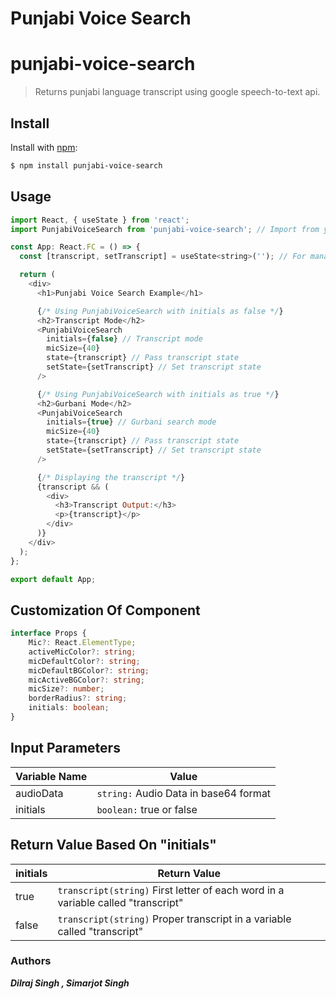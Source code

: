 # Punjabi Voice Search

# punjabi-voice-search

> Returns punjabi language transcript using google speech-to-text api.

## Install

Install with [npm](https://www.npmjs.com/):

```sh
$ npm install punjabi-voice-search
```

## Usage

```js
import React, { useState } from 'react';
import PunjabiVoiceSearch from 'punjabi-voice-search'; // Import from your package

const App: React.FC = () => {
  const [transcript, setTranscript] = useState<string>(''); // For managing transcript state

  return (
    <div>
      <h1>Punjabi Voice Search Example</h1>

      {/* Using PunjabiVoiceSearch with initials as false */}
      <h2>Transcript Mode</h2>
      <PunjabiVoiceSearch
        initials={false} // Transcript mode
        micSize={40}
        state={transcript} // Pass transcript state
        setState={setTranscript} // Set transcript state
      />

      {/* Using PunjabiVoiceSearch with initials as true */}
      <h2>Gurbani Mode</h2>
      <PunjabiVoiceSearch
        initials={true} // Gurbani search mode
        micSize={40}
        state={transcript} // Pass transcript state
        setState={setTranscript} // Set transcript state
      />

      {/* Displaying the transcript */}
      {transcript && (
        <div>
          <h3>Transcript Output:</h3>
          <p>{transcript}</p>
        </div>
      )}
    </div>
  );
};

export default App;

```

## Customization Of Component

```ts
interface Props {
    Mic?: React.ElementType;
    activeMicColor?: string;
    micDefaultColor?: string;
    micDefaultBGColor?: string;
    micActiveBGColor?: string;
    micSize?: number;
    borderRadius?: string;
    initials: boolean;
}
```

## Input Parameters

| Variable Name | Value                                 |
| ------------- | ------------------------------------- |
| audioData     | `string:` Audio Data in base64 format |
| initials      | `boolean:` true or false              |

## Return Value Based On "initials"

| initials | Return Value                                                                     |
| -------- | -------------------------------------------------------------------------------- |
| true     | `transcript(string)` First letter of each word in a variable called "transcript" |
| false    | `transcript(string)` Proper transcript in a variable called "transcript"         |

### Authors

***Dilraj Singh , Simarjot Singh***
